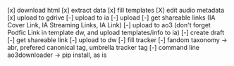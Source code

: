 [x] download html
[x] extract data
[x] fill templates
[X] edit audio metadata
[x] upload to gdrive
[-] upload to ia
    [-] upload
    [-] get shareable links (IA Cover Link, IA Streaming Links, IA Link)
[-] upload to ao3 (don't forget Podfic Link in template dw, and upload templates/info to ia)
    [-] create draft
    [-] get shareable link
[-] upload to dw
[-] fill tracker
[-] fandom taxonomy -> abr, prefered canonical tag, umbrella tracker tag
[-] command line ao3downloader -> pip install, as is
